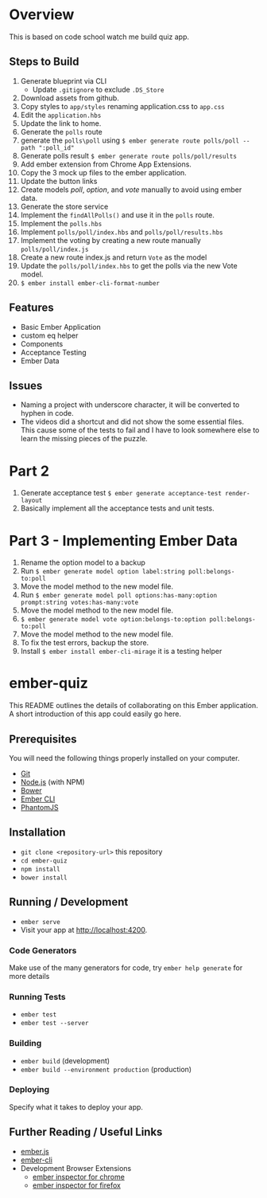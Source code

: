 # Overview

This is based on code school watch me build quiz app.


## Steps to Build

1. Generate blueprint via CLI
   - Update `.gitignore` to exclude `.DS_Store`
2. Download assets from github.
3. Copy styles to `app/styles` renaming application.css to `app.css`
4. Edit the `application.hbs`
5. Update the link to home.
6. Generate the `polls` route
7. generate the `polls\poll` using `$ ember generate route polls/poll --path ":poll_id"`
8. Generate polls result `$ ember generate route polls/poll/results`
9. Add ember extension from Chrome App Extensions.
10.  Copy the 3 mock up files to the ember application.
11. Update the button links
12. Create models _poll_, _option_, and _vote_ manually to avoid using ember data.
13. Generate the store service
14. Implement the `findAllPolls()` and use it in the `polls` route.
15. Implement the `polls.hbs`
16. Implement `polls/poll/index.hbs` and `polls/poll/results.hbs`
17. Implement the voting by creating a new route manually `polls/poll/index.js`
18. Create a new route index.js and return `Vote` as the model
19. Update the `polls/poll/index.hbs` to get the polls via the new Vote model.
20. `$ ember install ember-cli-format-number`

## Features

- Basic Ember Application
- custom eq helper
- Components
- Acceptance Testing
- Ember Data


## Issues

- Naming a project with underscore character, it will be converted to hyphen in code.
- The videos did a shortcut and did not show the some essential files.  This cause some of the tests to fail and I have to look somewhere else to learn the missing pieces of the puzzle.


# Part 2

1. Generate acceptance test `$ ember generate acceptance-test render-layout`
2. Basically implement all the acceptance tests and unit tests.


# Part 3 - Implementing Ember Data

1. Rename the option model to a backup
2. Run `$ ember generate model option label:string poll:belongs-to:poll`
4. Move the model method to the new model file.
5. Run `$ ember generate model poll options:has-many:option prompt:string votes:has-many:vote`
6. Move the model method to the new model file.
7. `$ ember generate model vote option:belongs-to:option poll:belongs-to:poll`
8. Move the model method to the new model file.
9. To fix the test errors, backup the store.
10. Install `$ ember install ember-cli-mirage` it is a testing helper


# ember-quiz

This README outlines the details of collaborating on this Ember application.
A short introduction of this app could easily go here.

## Prerequisites

You will need the following things properly installed on your computer.

* [Git](https://git-scm.com/)
* [Node.js](https://nodejs.org/) (with NPM)
* [Bower](https://bower.io/)
* [Ember CLI](https://ember-cli.com/)
* [PhantomJS](http://phantomjs.org/)

## Installation

* `git clone <repository-url>` this repository
* `cd ember-quiz`
* `npm install`
* `bower install`

## Running / Development

* `ember serve`
* Visit your app at [http://localhost:4200](http://localhost:4200).

### Code Generators

Make use of the many generators for code, try `ember help generate` for more details

### Running Tests

* `ember test`
* `ember test --server`

### Building

* `ember build` (development)
* `ember build --environment production` (production)

### Deploying

Specify what it takes to deploy your app.

## Further Reading / Useful Links

* [ember.js](http://emberjs.com/)
* [ember-cli](https://ember-cli.com/)
* Development Browser Extensions
  * [ember inspector for chrome](https://chrome.google.com/webstore/detail/ember-inspector/bmdblncegkenkacieihfhpjfppoconhi)
  * [ember inspector for firefox](https://addons.mozilla.org/en-US/firefox/addon/ember-inspector/)
